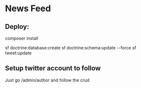News Feed
=========

Deploy:
-------
composer install

sf doctrine:database:create
sf doctrine:schema:update --force
sf tweet:update

Setup twitter account to follow
-------------------------------
Just go /admin/author and follow the crud

